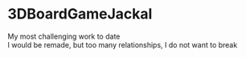 # 3DBoardGameJackal
My most challenging work to date<br>
I would be remade, but too many relationships, I do not want to break
